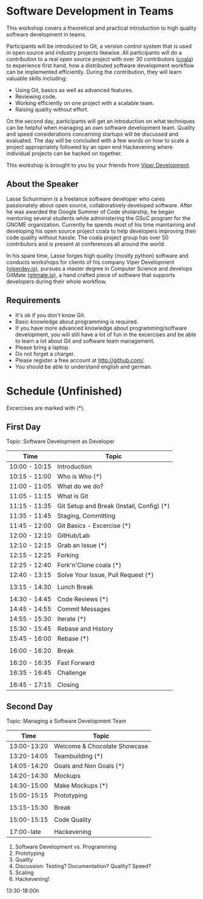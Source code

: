 # Software Development in Teams

This workshop covers a theoretical and practical introduction to high quality
software development in teams.

Participants will be introduced to Git, a version control system that is used
in open source and industry projects likewise. All participants will do a
contribution to a real open source project with over 30 contributors
([coala](http://coala-analyzer.org/)) to experience first hand, how a
distributed software development workflow can be implemented efficiently. During
the contribution, they will learn valuable skills including:

- Using Git, basics as well as advanced features.
- Reviewing code.
- Working efficiently on one project with a scalable team.
- Raising quality without effort.

On the second day, participants will get an introduction on what techniques can
be helpful when managing an own software development team. Quality and speed
considerations concerning startups will be discussed and evaluated. The day will
be concluded with a few words on how to scale a project appropriately followed
by an open end Hackevening where individual projects can be hacked on together.

This workshop is brought to you by your friends from
[Viper Development](http://viperdev.io/).

## About the Speaker

Lasse Schuirmann is a freelance software developer who cares passionately about
open source, collaboratively developed software. After he was awarded the Google
Summer of Code sholarship, he began mentoring several students while
administering the GSoC program for the GNOME organization. Currently he spends
most of his time maintaining and developing his open source project coala to
help developers improving their code quality without hassle. The coala project
group has over 50 contributors and is present at conferences all around the
world.

In his spare time, Lasse forges high quality (mostly python) software and
conducts workshops for clients of his company Viper Development
([viperdev.io](http://viperdev.io/)), pursues a master degree in Computer
Science and develops GitMate ([gitmate.io](http://gitmate.io/)), a hand crafted
piece of software that supports developers during their whole workflow.

## Requirements

- It's ok if you don't know Git.
- Basic knowledge about programming is required.
- If you have more advanced knowledge about programming/software development,
  you will still have a lot of fun in the excercises and be able to learn a lot
  about Git and software team management.
- Please bring a laptop.
- Do not forget a charger.
- Please register a free account at <http://github.com/>.
- You should be able to understand english and german.

# Schedule (Unfinished)

Excercises are marked with (*).

## First Day

Topic: Software Development as Developer

Time         |Topic
-------------|------------------------------------------
10:00 - 10:15|Introduction
10:15 - 11:00|Who is Who (*)
11:00 - 11:05|What do we do?
11:05 - 11:15|What is Git
11:15 - 11:35|Git Setup and Break (Install, Config) (*)
11:35 - 11:45|Staging, Committing
11:45 - 12:00|Git Basics - Excercise (*)
12:00 - 12:10|GitHub/Lab
12:10 - 12:15|Grab an Issue (*)
12:15 - 12:25|Forking
12:25 - 12:40|Fork'n'Clone coala (*)
12:40 - 13:15|Solve Your Issue, Pull Request (*)
             |
13:15 - 14:30|Lunch Break
             |
14:30 - 14:45|Code Reviews (*)
14:45 - 14:55|Commit Messages
14:55 - 15:30|Iterate (*)
15:30 - 15:45|Rebase and History
15:45 - 16:00|Rebase (*)
             |
16:00 - 16:20|Break
             |
16:20 - 16:35|Fast Forward
16:35 - 16:45|Challenge
             |
16:45 - 17:15|Closing

## Second Day

Topic: Managing a Software Development Team

Time       |Topic
-----------|-------------------------------------------
13:00-13:20|Welcome & Chocolate Showcase
13:20-14:05|Teambuilding (*)
14:05-14:20|Goals and Non Goals (*)
14:20-14:30|Mockups
14:30-15:00|Make Mockups (*)
15:00-15:15|Prototyping
           |
15:15-15:30|Break
           |
15:00-15:15|Code Quality
           |
17:00-late |Hackevening

1. Software Development vs. Programming
2. Prototyping
3. Quality
4. Discussion: Testing? Documentation? Quality? Speed?
5. Scaling
6. Hackevening!

13:30-18:00h
